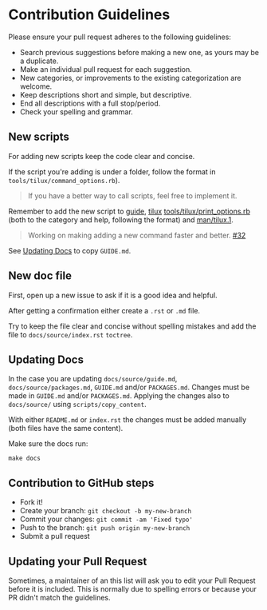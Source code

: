 # Contribution Guidelines

Please ensure your pull request adheres to the following guidelines:

- Search previous suggestions before making a new one, as yours may be a duplicate.
- Make an individual pull request for each suggestion.
- New categories, or improvements to the existing categorization are welcome.
- Keep descriptions short and simple, but descriptive.
- End all descriptions with a full stop/period.
- Check your spelling and grammar.

## New scripts

For adding new scripts keep the code clear and concise.

If the script you're adding is under a folder, follow the format in `tools/tilux/command_options.rb`).

> If you have a better way to call scripts, feel free to implement it.

Remember to add the new script to [guide](GUIDE.md),
[tilux](tilux) [tools/tilux/print_options.rb](tools/tilux/print_options.rb)
(both to the category and help, following the format) and
[man/tilux.1](man/tilux.1).

> Working on making adding a new command faster and better. [#32](https://github.com/endormi/tilux/issues/32)

See [Updating Docs](#updating-docs) to copy `GUIDE.md`.

## New doc file

First, open up a new issue to ask if it is a good idea and helpful.

After getting a confirmation either create a `.rst` or `.md` file.

Try to keep the file clear and concise without spelling mistakes
and add the file to `docs/source/index.rst` `toctree`.

## Updating Docs

In the case you are updating `docs/source/guide.md`, `docs/source/packages.md`,
`GUIDE.md` and/or `PACKAGES.md`.
Changes must be made in `GUIDE.md` and/or `PACKAGES.md`.
Applying the changes also to `docs/source/` using `scripts/copy_content`.

With either `README.md` or `index.rst` the changes
must be added manually (both files have the same content).

Make sure the docs run:

```
make docs
```

## Contribution to GitHub steps

- Fork it!
- Create your branch: `git checkout -b my-new-branch`
- Commit your changes: `git commit -am 'Fixed typo'`
- Push to the branch: `git push origin my-new-branch`
- Submit a pull request

## Updating your Pull Request

Sometimes, a maintainer of an this list
will ask you to edit your Pull Request before it is included.
This is normally due to spelling errors or because your PR didn't match the guidelines.

